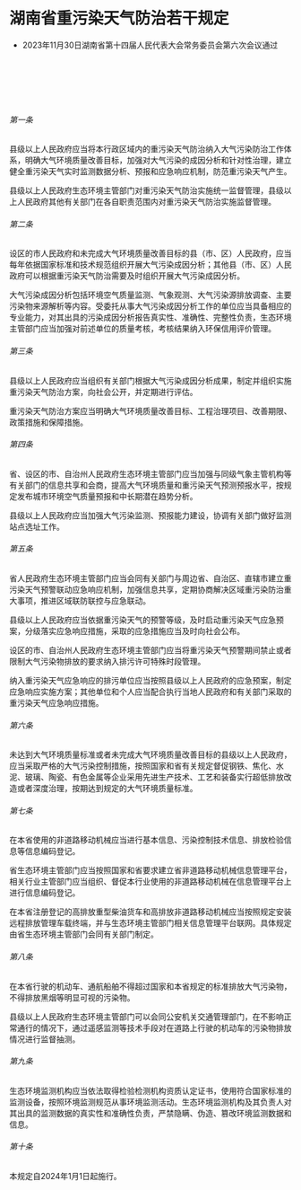 # 湖南省重污染天气防治若干规定

- 2023年11月30日湖南省第十四届人民代表大会常务委员会第六次会议通过

<!-- INFO END -->

​

​

​

###### 第一条

县级以上人民政府应当将本行政区域内的重污染天气防治纳入大气污染防治工作体系，明确大气环境质量改善目标，加强对大气污染的成因分析和针对性治理，建立健全重污染天气实时监测数据分析、预报和应急响应机制，防范重污染天气产生。

县级以上人民政府生态环境主管部门对重污染天气防治实施统一监督管理，县级以上人民政府其他有关部门在各自职责范围内对重污染天气防治实施监督管理。

###### 第二条

设区的市人民政府和未完成大气环境质量改善目标的县（市、区）人民政府，应当每年依据国家标准和技术规范组织开展大气污染成因分析；其他县（市、区）人民政府可以根据重污染天气防治需要及时组织开展大气污染成因分析。

大气污染成因分析包括环境空气质量监测、气象观测、大气污染源排放调查、主要污染物来源解析等内容。受委托从事大气污染成因分析工作的单位应当具备相应的专业能力，对其出具的污染成因分析报告真实性、准确性、完整性负责，生态环境主管部门应当加强对前述单位的质量考核，考核结果纳入环保信用评价管理。

###### 第三条

县级以上人民政府应当组织有关部门根据大气污染成因分析成果，制定并组织实施重污染天气防治方案，向社会公开，并定期进行评估。

重污染天气防治方案应当明确大气环境质量改善目标、工程治理项目、改善期限、政策措施和保障措施。

###### 第四条

省、设区的市、自治州人民政府生态环境主管部门应当加强与同级气象主管机构等有关部门的信息共享和会商，提高大气环境质量和重污染天气预测预报水平，按规定发布城市环境空气质量预报和中长期潜在趋势分析。

县级以上人民政府应当加强大气污染监测、预报能力建设，协调有关部门做好监测站点选址工作。

###### 第五条

省人民政府生态环境主管部门应当会同有关部门与周边省、自治区、直辖市建立重污染天气预警联动应急响应机制，加强信息共享，定期协商解决区域重污染防治重大事项，推进区域联防联控与应急联动。

县级以上人民政府应当依据重污染天气的预警等级，及时启动重污染天气应急预案，分级落实应急响应措施，采取的应急措施应当及时向社会公布。

设区的市、自治州人民政府生态环境主管部门应当将重污染天气预警期间禁止或者限制大气污染物排放的要求纳入排污许可特殊时段管理。

纳入重污染天气应急响应的排污单位应当按照县级以上人民政府的应急预案，制定应急响应实施方案；其他单位和个人应当配合执行当地人民政府和有关部门采取的重污染天气应急响应措施。

###### 第六条

未达到大气环境质量标准或者未完成大气环境质量改善目标的县级以上人民政府，应当采取严格的大气污染控制措施，按照国家和省有关规定督促钢铁、焦化、水泥、玻璃、陶瓷、有色金属等企业采用先进生产技术、工艺和装备实行超低排放改造或者深度治理，按期达到规定的大气环境质量标准。

###### 第七条

在本省使用的非道路移动机械应当进行基本信息、污染控制技术信息、排放检验信息等信息编码登记。

省生态环境主管部门应当按照国家和省要求建立省非道路移动机械信息管理平台，相关行业主管部门应当组织、督促本行业使用的非道路移动机械在信息管理平台上进行信息编码登记。

在本省注册登记的高排放重型柴油货车和高排放非道路移动机械应当按照规定安装远程排放管理车载终端，并与生态环境主管部门相关信息管理平台联网。具体规定由省生态环境主管部门会同有关部门制定。

###### 第八条

在本省行驶的机动车、通航船舶不得超过国家和本省规定的标准排放大气污染物，不得排放黑烟等明显可视的污染物。

县级以上人民政府生态环境主管部门可以会同公安机关交通管理部门，在不影响正常通行的情况下，通过遥感监测等技术手段对在道路上行驶的机动车的污染物排放情况进行监督抽测。

###### 第九条

生态环境监测机构应当依法取得检验检测机构资质认定证书，使用符合国家标准的监测设备，按照环境监测规范从事环境监测活动。生态环境监测机构及其负责人对其出具的监测数据的真实性和准确性负责，严禁隐瞒、伪造、篡改环境监测数据和信息。

###### 第十条

本规定自2024年1月1日起施行。
